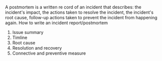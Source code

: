 A postmortem is a written re cord of an incident that describes:
the incident's impact, the actions taken to resolve the incident,
the incident's root cause, follow-up actions taken to prevent the
incident from happening again.
How to write an incident report/postmortem
1) Issue summary
2) Timline
3) Root cause
4) Resolution and recovery
5) Connective and preventive measure
